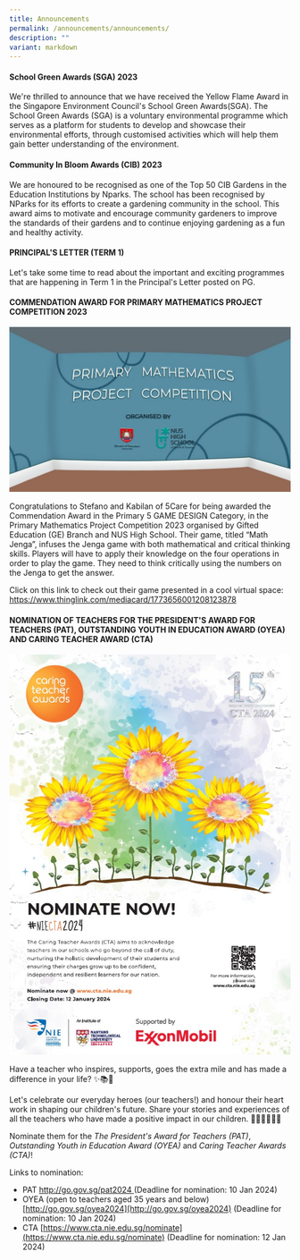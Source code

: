 ```yaml
---
title: Announcements
permalink: /announcements/announcements/
description: ""
variant: markdown
---
```

#### School Green Awards (SGA) 2023
We're thrilled to announce that we have received the Yellow Flame Award in the Singapore Environment Council's School Green Awards(SGA). The School Green Awards (SGA) is a voluntary environmental programme which serves as a platform for students to develop and showcase their environmental efforts, through customised activities which will help them gain better understanding of the environment.

#### Community In Bloom Awards (CIB) 2023
We are honoured to be recognised as one of the Top 50 CIB Gardens in the Education Institutions by Nparks. The school has been recognised by NParks for its efforts to create a gardening community in the school. This award aims to motivate and encourage community gardeners to improve the standards of their gardens and to continue enjoying gardening as a fun and healthy activity.


#### PRINCIPAL'S LETTER (TERM 1)
Let's take some time to read about the important and exciting programmes that are happening in Term 1 in the Principal's Letter posted on PG.



#### COMMENDATION AWARD FOR PRIMARY MATHEMATICS PROJECT COMPETITION 2023
![](/images/math%20competition1.jpg)

Congratulations to Stefano and Kabilan of 5Care for being awarded the Commendation Award in the Primary 5 GAME DESIGN Category, in the Primary Mathematics Project Competition 2023 organised by Gifted Education (GE) Branch and NUS High School.
Their game, titled “Math Jenga”, infuses the Jenga game with both mathematical and critical thinking skills. Players will have to apply their knowledge on the four operations in order to play the
game. They need to think critically using the numbers on the Jenga to get the answer.

Click on this link to check out their game presented in a cool virtual space: [https://www.thinglink.com/mediacard/1773656001208123878 ](https://www.thinglink.com/mediacard/1773656001208123878 )
 


#### NOMINATION OF TEACHERS FOR THE PRESIDENT'S AWARD FOR TEACHERS (PAT), OUTSTANDING YOUTH IN EDUCATION AWARD (OYEA) AND CARING TEACHER AWARD (CTA)
![](/images/caringteacheraward.jpg)

Have a teacher who inspires, supports, goes the extra mile and has made a difference in your life? ✨📚💖

Let's celebrate our everyday heroes (our teachers!) and honour their heart work in shaping our children's future. Share your stories and experiences of all the teachers who have made a positive impact in our children. 👏🏼💪🏼🥰🥳

Nominate them for the *The President's Award for Teachers (PAT)*, *Outstanding Youth in Education Award (OYEA)* and *Caring Teacher Awards (CTA)*!

Links to nomination:
- PAT [http://go.gov.sg/pat2024 ](http://go.gov.sg/pat2024 )(Deadline for nomination: 10 Jan 2024)
- OYEA (open to teachers aged 35 years and below) [http://go.gov.sg/oyea2024](http://go.gov.sg/oyea2024) (Deadline for nomination: 10 Jan 2024)
- CTA [https://www.cta.nie.edu.sg/nominate](https://www.cta.nie.edu.sg/nominate) (Deadline for nomination: 12 Jan 2024)

